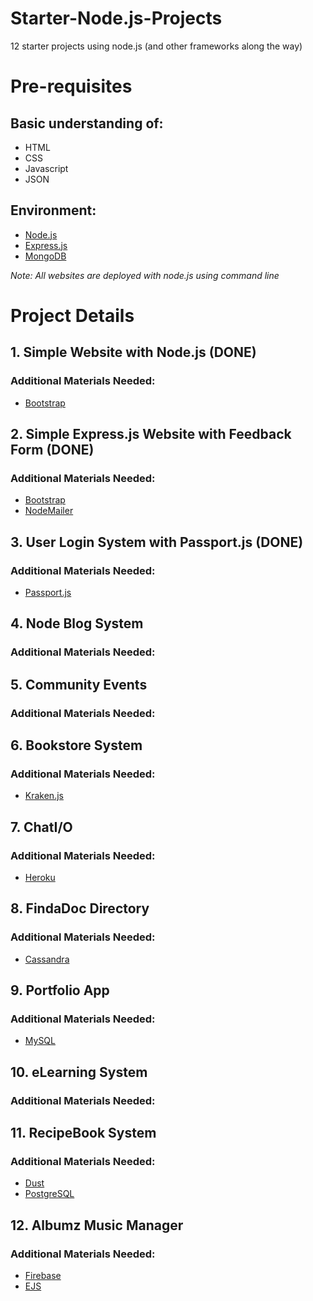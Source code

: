 # Starter-Node.js-Projects
12 starter projects using node.js (and other frameworks along the way)

# Pre-requisites 
## Basic understanding of:
* HTML
* CSS
* Javascript
* JSON
## Environment:
* [Node.js](https://nodejs.org/en/)
* [Express.js](https://expressjs.com/)
* [MongoDB](https://www.mongodb.com/)

_Note: All websites are deployed with node.js using command line_

# Project Details

## 1. **Simple Website with Node.js** (DONE)
### Additional Materials Needed:
* [Bootstrap](https://getbootstrap.com/)

## 2. **Simple Express.js Website with Feedback Form** (DONE)
### Additional Materials Needed:
* [Bootstrap](https://getbootstrap.com/)
* [NodeMailer](https://nodemailer.com/about/)

## 3. **User Login System with Passport.js** (DONE)
### Additional Materials Needed:
* [Passport.js](http://passportjs.org/)

## 4. **Node Blog System**
### Additional Materials Needed:

## 5. **Community Events**
### Additional Materials Needed:

## 6. **Bookstore System**
### Additional Materials Needed:
* [Kraken.js](http://krakenjs.com/)

## 7. **ChatI/O**
### Additional Materials Needed:
* [Heroku](https://www.heroku.com/)

## 8. **FindaDoc Directory**
### Additional Materials Needed:
* [Cassandra](http://cassandra.apache.org/)

## 9. **Portfolio App**
### Additional Materials Needed:
* [MySQL](https://www.mysql.com/)

## 10. **eLearning System**
### Additional Materials Needed:

## 11. **RecipeBook System**
### Additional Materials Needed:
* [Dust](http://www.dustjs.com/)
* [PostgreSQL](https://www.postgresql.org/)

## 12. **Albumz Music Manager**
### Additional Materials Needed:
* [Firebase](https://firebase.google.com/)
* [EJS](http://www.embeddedjs.com/)
